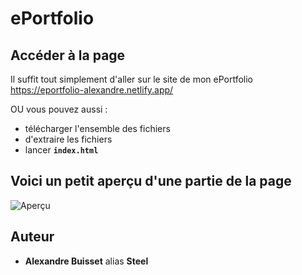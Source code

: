 # ePortfolio


## Accéder à la page

Il suffit tout simplement d'aller sur le site de mon ePortfolio
https://eportfolio-alexandre.netlify.app/ 


OU vous pouvez aussi :
* télécharger l'ensemble des fichiers
* d'extraire les fichiers
* lancer **`index.html`**

## Voici un petit aperçu d'une partie de la page

![Aperçu](https://zupimages.net/up/21/33/k6yy.png)

## Auteur

* **Alexandre Buisset** alias **Steel**
